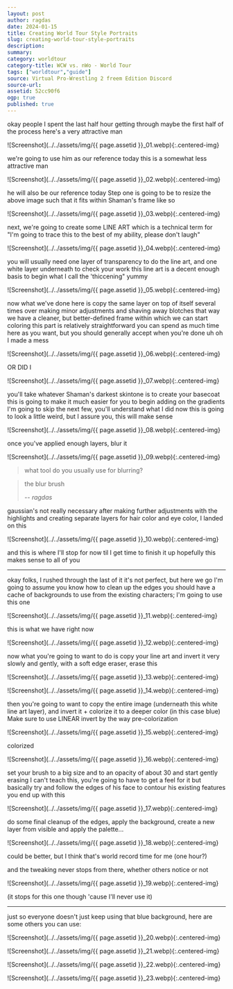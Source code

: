 ```yaml
---
layout: post
author: ragdas
date: 2024-01-15
title: Creating World Tour Style Portraits
slug: creating-world-tour-style-portraits
description:
summary:
category: worldtour
category-title: WCW vs. nWo - World Tour
tags: ["worldtour","guide"]
source: Virtual Pro-Wrestling 2 freem Edition Discord
source-url:
assetid: 52cc90f6
ogp: true
published: true
---
```


okay people
I spent the last half hour getting through maybe the first half of the process
here's a very attractive man

![Screenshot](../../assets/img/{{ page.assetid }}_01.webp){:.centered-img}

we're going to use him as our reference today
this is a somewhat less attractive man

![Screenshot](../../assets/img/{{ page.assetid }}_02.webp){:.centered-img}

he will also be our reference today
Step one is going to be to resize the above image such that it fits within Shaman's frame
like so

![Screenshot](../../assets/img/{{ page.assetid }}_03.webp){:.centered-img}

next, we're going to create some LINE ART
which is a technical term for "I'm going to trace this to the best of my ability, please don't laugh"

![Screenshot](../../assets/img/{{ page.assetid }}_04.webp){:.centered-img}

you will usually need one layer of transparency to do the line art, and one white layer underneath to check your work
this line art is a decent enough basis to begin what I call the 'thiccening"
yummy

![Screenshot](../../assets/img/{{ page.assetid }}_05.webp){:.centered-img}

now what we've done here is copy the same layer on top of itself several times over
making minor adjustments and shaving away blotches
that way we have a cleaner, but better-defined frame within which we can start coloring
this part is relatively straightforward
you can spend as much time here as you want, but you should generally accept when you're done
uh oh I made a mess

![Screenshot](../../assets/img/{{ page.assetid }}_06.webp){:.centered-img}

OR DID I

![Screenshot](../../assets/img/{{ page.assetid }}_07.webp){:.centered-img}

you'll take whatever Shaman's darkest skintone is to create your basecoat
this is going to make it much easier for you to begin adding on the gradients
I'm going to skip the next few, you'll understand what I did
now this is going to look a little weird, but I assure you, this will make sense

![Screenshot](../../assets/img/{{ page.assetid }}_08.webp){:.centered-img}

once you've applied enough layers, blur it

![Screenshot](../../assets/img/{{ page.assetid }}_09.webp){:.centered-img}


> what tool do you usually use for blurring?


> the blur brush
>
> -- <cite>ragdas</cite>


gaussian's not really necessary
after making further adjustments with the highlights and creating separate layers for hair color and eye color, I landed on this

![Screenshot](../../assets/img/{{ page.assetid }}_10.webp){:.centered-img}

and this is where I'll stop for now til I get time to finish it up
hopefully this makes sense to all of you

----

okay folks, I rushed through the last of it
it's not perfect, but here we go
I'm going to assume you know how to clean up the edges
you should have a cache of backgrounds to use from the existing characters; I'm going to use this one

![Screenshot](../../assets/img/{{ page.assetid }}_11.webp){:.centered-img}

this is what we have right now

![Screenshot](../../assets/img/{{ page.assetid }}_12.webp){:.centered-img}

now what you're going to want to do is copy your line art and invert it
very slowly and gently, with a soft edge eraser, erase this

![Screenshot](../../assets/img/{{ page.assetid }}_13.webp){:.centered-img}

![Screenshot](../../assets/img/{{ page.assetid }}_14.webp){:.centered-img}

then you're going to want to copy the entire image (underneath this white line art layer), and invert it + colorize it to a deeper color (in this case blue)
Make sure to use LINEAR invert by the way
pre-colorization

![Screenshot](../../assets/img/{{ page.assetid }}_15.webp){:.centered-img}

colorized

![Screenshot](../../assets/img/{{ page.assetid }}_16.webp){:.centered-img}

set your brush to a big size and to an opacity of about 30
and start gently erasing
I can't teach this, you're going to have to get a feel for it
but basically try and follow the edges of his face
to contour his existing features
you end up with this

![Screenshot](../../assets/img/{{ page.assetid }}_17.webp){:.centered-img}

do some final cleanup of the edges, apply the background, create a new layer from visible
and apply the palette...

![Screenshot](../../assets/img/{{ page.assetid }}_18.webp){:.centered-img}

could be better, but I think that's world record time for me (one hour?)

and the tweaking never stops from there, whether others notice or not

![Screenshot](../../assets/img/{{ page.assetid }}_19.webp){:.centered-img}

(it stops for this one though 'cause I'll never use it)

----

just so everyone doesn't just keep using that blue background, here are some others you can use:

![Screenshot](../../assets/img/{{ page.assetid }}_20.webp){:.centered-img}

![Screenshot](../../assets/img/{{ page.assetid }}_21.webp){:.centered-img}

![Screenshot](../../assets/img/{{ page.assetid }}_22.webp){:.centered-img}

![Screenshot](../../assets/img/{{ page.assetid }}_23.webp){:.centered-img}
